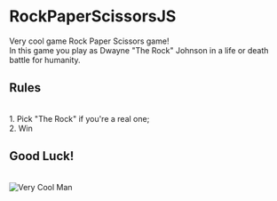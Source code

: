 # RockPaperScissorsJS

Very cool game Rock Paper Scissors game!
<br>
In this game you play as Dwayne "The Rock" Johnson in a life or death battle for humanity. 
<br>
<h2>Rules</h2>
<br>
1. Pick "The Rock" if you're a real one;
<br>
2. Win
<br>
<h2>Good Luck!</h2>
<br> 
<img src="https://i.kym-cdn.com/photos/images/facebook/000/970/542/3cd.jpg" alt="Very Cool Man">